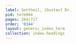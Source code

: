 ```yaml
---
label: Gottheil, [Gustav] Dr.
pid: term944
pages: 264|717
order: '0344'
layout: generic_index_term
collection: index-headings
---
```

